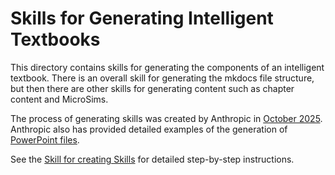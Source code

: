# Skills for Generating Intelligent Textbooks

This directory contains skills for generating the components of
an intelligent textbook.  There is an overall skill
for generating the mkdocs file structure, but then
there are other skills for generating content such
as chapter content and MicroSims.

The process of generating skills was created by Anthropic in [October 2025](https://www.anthropic.com/news/skills).
Anthropic also has provided detailed examples of the generation of [PowerPoint files](https://github.com/anthropics/skills/tree/main/document-skills/pptx).

See the [Skill for creating Skills](https://github.com/anthropics/skills/blob/main/skill-creator/SKILL.md)
for detailed step-by-step instructions.
